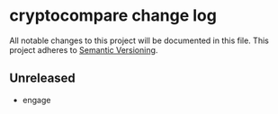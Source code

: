 # cryptocompare change log

All notable changes to this project will be documented in this file.
This project adheres to [Semantic Versioning](http://semver.org/).

## Unreleased
* engage
